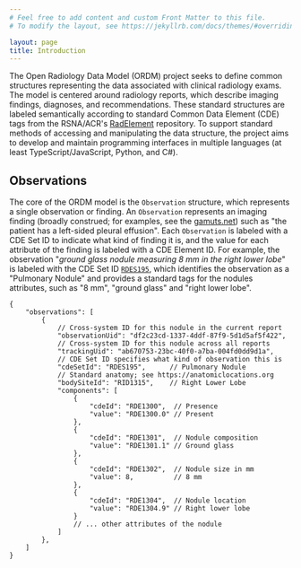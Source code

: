 ```yaml
---
# Feel free to add content and custom Front Matter to this file.
# To modify the layout, see https://jekyllrb.com/docs/themes/#overriding-theme-defaults

layout: page
title: Introduction
---
```


The Open Radiology Data Model (ORDM) project seeks to define common structures representing the data associated with clinical radiology exams. The model is centered around radiology reports, which describe imaging findings, diagnoses, and recommendations. These standard structures are labeled semantically according to standard Common Data Element (CDE) tags from the RSNA/ACR's [RadElement](https://radelement.org) repository. To support standard methods of accessing and manipulating the data structure, the project aims to develop and maintain programming interfaces in multiple languages (at least TypeScript/JavaScript, Python, and C#).

## Observations

The core of the ORDM model is the `Observation` structure, which represents a single observation or finding. An `Observation` represents an imaging finding (broadly construed; for examples, see the [gamuts.net](https://www.gamuts.net)) such as "the patient has a left-sided pleural effusion". Each `Observation` is labeled with a CDE Set ID to indicate what kind of finding it is, and the value for each attribute of the finding is labeled with a CDE Element ID. For example, the observation "_ground glass nodule measuring 8 mm in the right lower lobe_" is labeled with the CDE Set ID [`RDES195`](https://radelement.org/home/sets/set/RDES195), which identifies the observation as a "Pulmonary Nodule" and provides a standard tags for the nodules attributes, such as "8 mm", "ground glass" and "right lower lobe".

```jsonc
{
    "observations": [
        {
            // Cross-system ID for this nodule in the current report
            "observationUid": "df2c23cd-1337-4ddf-87f9-5d1d5af5f422",
            // Cross-system ID for this nodule across all reports
            "trackingUid": "ab670753-23bc-40f0-a7ba-004fd0dd9d1a",
            // CDE Set ID specifies what kind of observation this is
            "cdeSetId": "RDES195",      // Pulmonary Nodule
            // Standard anatomy; see https://anatomiclocations.org
            "bodySiteId": "RID1315",    // Right Lower Lobe
            "components": [
                {
                    "cdeId": "RDE1300",  // Presence
                    "value": "RDE1300.0" // Present
                },
                {
                    "cdeId": "RDE1301",  // Nodule composition
                    "value": "RDE1301.1" // Ground glass
                },
                {
                    "cdeId": "RDE1302",  // Nodule size in mm
                    "value": 8,          // 8 mm
                },
                {
                    "cdeId": "RDE1304",  // Nodule location
                    "value": "RDE1304.9" // Right lower lobe
                }
                // ... other attributes of the nodule
            ]
        },
    ]
}
```